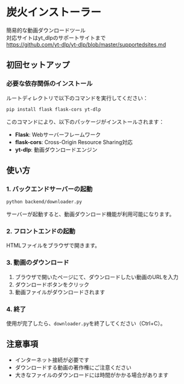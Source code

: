 # 炭火インストーラー

簡易的な動画ダウンロードツール<br>
対応サイトはyt_dlpのサポートサイトまで<br>
https://github.com/yt-dlp/yt-dlp/blob/master/supportedsites.md

## 初回セットアップ

### 必要な依存関係のインストール

ルートディレクトリで以下のコマンドを実行してください：

```bash
pip install flask flask-cors yt-dlp
```

このコマンドにより、以下のパッケージがインストールされます：
- **Flask**: Webサーバーフレームワーク
- **flask-cors**: Cross-Origin Resource Sharing対応
- **yt-dlp**: 動画ダウンロードエンジン

## 使い方

### 1. バックエンドサーバーの起動

```bash
python backend/downloader.py
```

サーバーが起動すると、動画ダウンロード機能が利用可能になります。

### 2. フロントエンドの起動

HTMLファイルをブラウザで開きます。

### 3. 動画のダウンロード

1. ブラウザで開いたページにて、ダウンロードしたい動画のURLを入力
2. ダウンロードボタンをクリック
3. 動画ファイルがダウンロードされます

### 4. 終了

使用が完了したら、`downloader.py`を終了してください（Ctrl+C）。

## 注意事項

- インターネット接続が必要です
- ダウンロードする動画の著作権にご注意ください
- 大きなファイルのダウンロードには時間がかかる場合があります
